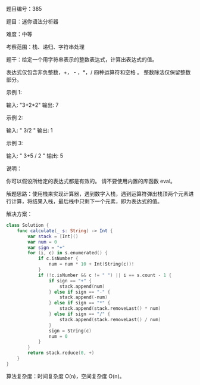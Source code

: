 题目编号：385

题目：迷你语法分析器

难度：中等

考察范围：栈、递归、字符串处理

题干：给定一个用字符串表示的整数表达式，计算出表达式的值。

表达式仅包含非负整数，+， - ，*，/ 四种运算符和空格 。 整数除法仅保留整数部分。

示例 1:

输入: "3+2*2"
输出: 7

示例 2:

输入: " 3/2 "
输出: 1

示例 3:

输入: " 3+5 / 2 "
输出: 5

说明：

你可以假设所给定的表达式都是有效的。
请不要使用内置的库函数 eval。

解题思路：使用栈来实现计算器，遇到数字入栈，遇到运算符弹出栈顶两个元素进行计算，将结果入栈，最后栈中只剩下一个元素，即为表达式的值。

解决方案：

```swift
class Solution {
    func calculate(_ s: String) -> Int {
        var stack = [Int]()
        var num = 0
        var sign = "+"
        for (i, c) in s.enumerated() {
            if c.isNumber {
                num = num * 10 + Int(String(c))!
            }
            if (!c.isNumber && c != " ") || i == s.count - 1 {
                if sign == "+" {
                    stack.append(num)
                } else if sign == "-" {
                    stack.append(-num)
                } else if sign == "*" {
                    stack.append(stack.removeLast() * num)
                } else if sign == "/" {
                    stack.append(stack.removeLast() / num)
                }
                sign = String(c)
                num = 0
            }
        }
        return stack.reduce(0, +)
    }
}
```

算法复杂度：时间复杂度 O(n)，空间复杂度 O(n)。